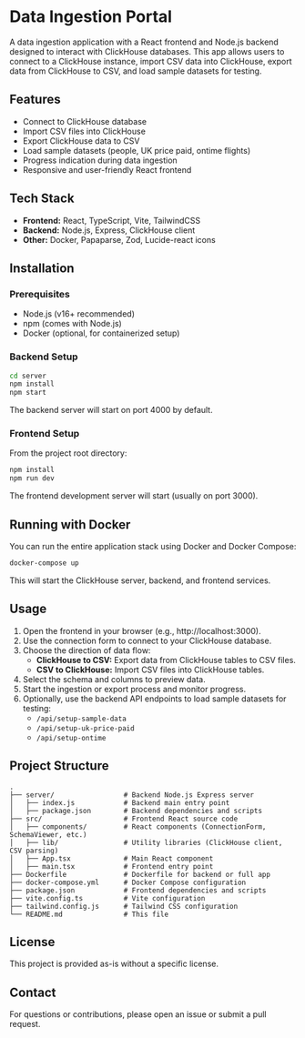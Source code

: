 # Data Ingestion Portal

A data ingestion application with a React frontend and Node.js backend designed to interact with ClickHouse databases. This app allows users to connect to a ClickHouse instance, import CSV data into ClickHouse, export data from ClickHouse to CSV, and load sample datasets for testing.

## Features

- Connect to ClickHouse database
- Import CSV files into ClickHouse
- Export ClickHouse data to CSV
- Load sample datasets (people, UK price paid, ontime flights)
- Progress indication during data ingestion
- Responsive and user-friendly React frontend

## Tech Stack

- **Frontend:** React, TypeScript, Vite, TailwindCSS
- **Backend:** Node.js, Express, ClickHouse client
- **Other:** Docker, Papaparse, Zod, Lucide-react icons

## Installation

### Prerequisites

- Node.js (v16+ recommended)
- npm (comes with Node.js)
- Docker (optional, for containerized setup)

### Backend Setup

```bash
cd server
npm install
npm start
```

The backend server will start on port 4000 by default.

### Frontend Setup

From the project root directory:

```bash
npm install
npm run dev
```

The frontend development server will start (usually on port 3000).

## Running with Docker

You can run the entire application stack using Docker and Docker Compose:

```bash
docker-compose up
```

This will start the ClickHouse server, backend, and frontend services.

## Usage

1. Open the frontend in your browser (e.g., http://localhost:3000).
2. Use the connection form to connect to your ClickHouse database.
3. Choose the direction of data flow:
   - **ClickHouse to CSV:** Export data from ClickHouse tables to CSV files.
   - **CSV to ClickHouse:** Import CSV files into ClickHouse tables.
4. Select the schema and columns to preview data.
5. Start the ingestion or export process and monitor progress.
6. Optionally, use the backend API endpoints to load sample datasets for testing:
   - `/api/setup-sample-data`
   - `/api/setup-uk-price-paid`
   - `/api/setup-ontime`

## Project Structure

```
.
├── server/                 # Backend Node.js Express server
│   ├── index.js            # Backend main entry point
│   ├── package.json        # Backend dependencies and scripts
├── src/                    # Frontend React source code
│   ├── components/         # React components (ConnectionForm, SchemaViewer, etc.)
│   ├── lib/                # Utility libraries (ClickHouse client, CSV parsing)
│   ├── App.tsx             # Main React component
│   ├── main.tsx            # Frontend entry point
├── Dockerfile              # Dockerfile for backend or full app
├── docker-compose.yml      # Docker Compose configuration
├── package.json            # Frontend dependencies and scripts
├── vite.config.ts          # Vite configuration
├── tailwind.config.js      # Tailwind CSS configuration
└── README.md               # This file
```

## License

This project is provided as-is without a specific license.

## Contact

For questions or contributions, please open an issue or submit a pull request.
